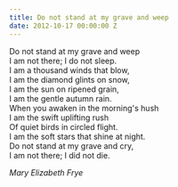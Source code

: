 ```yaml
---
title: Do not stand at my grave and weep
date: 2012-10-17 00:00:00 Z
---
```


Do not stand at my grave and weep  
I am not there; I do not sleep.  
I am a thousand winds that blow,  
I am the diamond glints on snow,  
I am the sun on ripened grain,  
I am the gentle autumn rain.  
When you awaken in the morning's hush  
I am the swift uplifting rush  
Of quiet birds in circled flight.  
I am the soft stars that shine at night.  
Do not stand at my grave and cry,  
I am not there; I did not die.  

<cite>Mary Elizabeth Frye</cite>